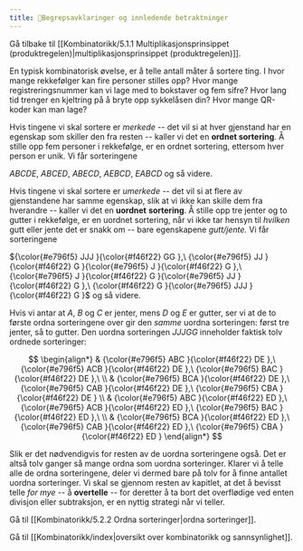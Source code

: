 ```yaml
---
title: 📄Begrepsavklaringer og innledende betraktninger
---
```



Gå tilbake til [[Kombinatorikk/5.1.1 Multiplikasjonsprinsippet (produktregelen)|multiplikasjonsprinsippet (produktregelen)]].

En typisk kombinatorisk øvelse, er å telle antall måter å sortere ting.
I hvor mange rekkefølger kan fire personer stilles opp? Hvor mange
registreringsnummer kan vi lage med to bokstaver og fem sifre? Hvor lang
tid trenger en kjeltring på å bryte opp sykkelåsen din? Hvor mange
QR-koder kan man lage?

Hvis tingene vi skal sortere er *merkede --* det vil si at hver
gjenstand har en egenskap som skiller den fra resten -- kaller vi det en
**ordnet sortering**. Å stille opp fem personer i rekkefølge, er en
ordnet sortering, ettersom hver person er unik. Vi får sorteringene

$ABCDE,\ ABCED,\ ABECD,\ AEBCD,\ EABCD$ og så videre.

Hvis tingene vi skal sortere er *umerkede --* det vil si at flere av
gjenstandene har samme egenskap, slik at vi ikke kan skille dem fra
hverandre -- kaller vi det en **uordnet** **sortering**. Å stille opp
tre jenter og to gutter i rekkefølge, er en uordnet sortering, når vi
ikke tar hensyn til *hvilken* gutt eller jente det er snakk om -- bare
egenskapene *gutt/jente.* Vi får sorteringene

${\color{#e796f5} JJJ }{\color{#f46f22} GG },\ {\color{#e796f5} JJ }{\color{#f46f22} G }{\color{#e796f5} J }{\color{#f46f22} G },\ {\color{#e796f5} J }{\color{#f46f22} G }{\color{#e796f5} JJ }{\color{#f46f22} G },\ {\color{#f46f22} G }{\color{#e796f5} JJJ }{\color{#f46f22} G }$ og så videre.

Hvis vi antar at $A,\ B$ og $C$ er jenter, mens $D$ og $E$ er gutter,
ser vi at de to første ordna sorteringene over gir den *samme* uordna
sorteringen: først tre jenter, så to gutter. Den uordna sorteringen
$JJJGG$ inneholder faktisk tolv ordnede sorteringer:


$$
\begin{align*} 
& {\color{#e796f5} ABC }{\color{#f46f22} DE },\ {\color{#e796f5} ACB }{\color{#f46f22} DE },\ {\color{#e796f5} BAC }{\color{#f46f22} DE },\ \\ & {\color{#e796f5} BCA }{\color{#f46f22} DE },\ {\color{#e796f5} CAB }{\color{#f46f22} DE },\ {\color{#e796f5} CBA }{\color{#f46f22} DE } \\ &
{\color{#e796f5} ABC }{\color{#f46f22} ED },\ {\color{#e796f5} ACB }{\color{#f46f22} ED },\ {\color{#e796f5} BAC }{\color{#f46f22} ED },\ \\ & {\color{#e796f5} BCA }{\color{#f46f22} ED },\ {\color{#e796f5} CAB }{\color{#f46f22} ED },\ {\color{#e796f5} CBA }{\color{#f46f22} ED }
\end{align*} 
$$




Slik er det nødvendigvis for resten av de uordna sorteringene også. Det
er altså tolv ganger så mange ordna som uordna sorteringer. Klarer vi å
telle alle de ordna sorteringene, deler vi dermed bare på tolv for å
finne antallet uordna sorteringer. Vi skal se gjennom resten av
kapitlet, at det å bevisst telle *for mye* -- å **overtelle** -- for
deretter å ta bort det overflødige ved enten divisjon eller subtraksjon,
er en nyttig strategi når vi teller.

Gå til [[Kombinatorikk/5.2.2 Ordna sorteringer|ordna sorteringer]].



Gå til [[Kombinatorikk/index|oversikt over kombinatorikk og sannsynlighet]].
